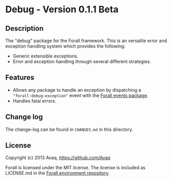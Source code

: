 # Debug - Version 0.1.1 Beta

## Description

The "debug" package for the Forall framework. This is an versatile error and exception
handling system which provides the following:

* Generic extensible exceptions.
* Error and exception handling through several different strategies.

## Features

* Allows any package to handle an exception by dispatching a `"forall:debug:exception"`
  event with the [Forall events package](https://github.com/ForallFramework/events.package).
* Handles fatal errors.

## Change log

The change-log can be found in `CHANGES.md` in this directory.

## License

Copyright (c) 2013 Avaq, https://github.com/Avaq

Forall is licensed under the MIT license. The license is included as LICENSE.md in the
[Forall environment repository](https://github.com/ForallFramework/Forall).
